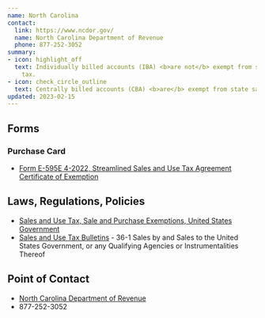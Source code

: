 ```yaml
---
name: North Carolina
contact:
  link: https://www.ncdor.gov/
  name: North Carolina Department of Revenue
  phone: 877-252-3052
summary:
- icon: highlight_off
  text: Individually billed accounts (IBA) <b>are not</b> exempt from state sales
    tax.
- icon: check_circle_outline
  text: Centrally billed accounts (CBA) <b>are</b> exempt from state sales tax.
updated: 2023-02-15
---
```


## Forms

### Purchase Card

* [Form E-595E 4-2022, Streamlined Sales and Use Tax Agreement Certificate of Exemption](https://www.ncdor.gov/taxes-forms/sales-and-use-tax/sales-and-use-tax-forms-and-certificates/exemption-certificates/form-e-595e-streamlined-sales-and-use-tax-certificate-exemption)

## Laws, Regulations, Policies

* [Sales and Use Tax, Sale and Purchase Exemptions, United States Government](https://www.ncdor.gov/taxes-forms/sales-and-use-tax/sale-and-purchase-exemptions/united-states-government#:~:text=Sales%20by%20and%20sales%20directly,to%20sales%20or%20use%20tax.)
* [Sales and Use Tax Bulletins](https://www.ncdor.gov/media/13881/open) - 36-1 Sales by and Sales to the United States Government, or any Qualifying Agencies or Instrumentalities Thereof

## Point of Contact
- [North Carolina Department of Revenue](https://www.ncdor.gov/)
- 877-252-3052